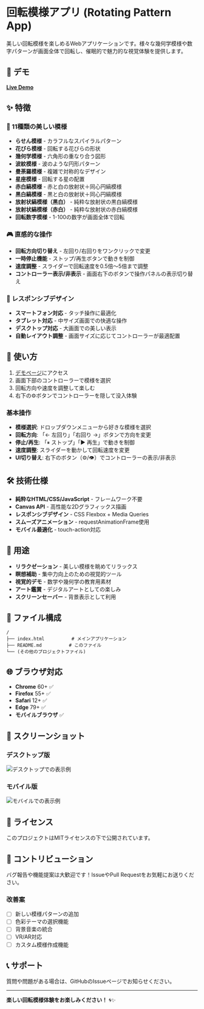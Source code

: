 # 回転模様アプリ (Rotating Pattern App)

美しい回転模様を楽しめるWebアプリケーションです。様々な幾何学模様や数字パターンが画面全体で回転し、催眠的で魅力的な視覚体験を提供します。

## 🌟 デモ

[**Live Demo**](https://hokutomiyazaki-arch.github.io/tOKN/)

## ✨ 特徴

### 🎨 11種類の美しい模様
- **らせん模様** - カラフルなスパイラルパターン
- **花びら模様** - 回転する花びらの形状
- **幾何学模様** - 六角形の重なり合う図形
- **波紋模様** - 波のような円形パターン
- **曼荼羅模様** - 複雑で対称的なデザイン
- **星座模様** - 回転する星の配置
- **赤白縞模様** - 赤と白の放射状＋同心円縞模様
- **黒白縞模様** - 黒と白の放射状＋同心円縞模様
- **放射状縞模様（黒白）** - 純粋な放射状の黒白縞模様
- **放射状縞模様（赤白）** - 純粋な放射状の赤白縞模様
- **回転数字模様** - 1-100の数字が画面全体で回転

### 🎮 直感的な操作
- **回転方向切り替え** - 左回り/右回りをワンクリックで変更
- **一時停止機能** - ストップ/再生ボタンで動きを制御
- **速度調整** - スライダーで回転速度を0.5倍〜5倍まで調整
- **コントローラー表示/非表示** - 画面右下のボタンで操作パネルの表示切り替え

### 📱 レスポンシブデザイン
- **スマートフォン対応** - タッチ操作に最適化
- **タブレット対応** - 中サイズ画面での快適な操作
- **デスクトップ対応** - 大画面での美しい表示
- **自動レイアウト調整** - 画面サイズに応じてコントローラーが最適配置

## 🚀 使い方

1. [デモページ](https://hokutomiyazaki-arch.github.io/tOKN/)にアクセス
2. 画面下部のコントローラーで模様を選択
3. 回転方向や速度を調整して楽しむ
4. 右下の⚙️ボタンでコントローラーを隠して没入体験

### 基本操作
- **模様選択**: ドロップダウンメニューから好きな模様を選択
- **回転方向**: 「← 左回り」「右回り →」ボタンで方向を変更
- **停止/再生**: 「⏸ ストップ」「▶ 再生」で動きを制御
- **速度調整**: スライダーを動かして回転速度を変更
- **UI切り替え**: 右下のボタン（⚙️/👁️）でコントローラーの表示/非表示

## 🛠️ 技術仕様

- **純粋なHTML/CSS/JavaScript** - フレームワーク不要
- **Canvas API** - 高性能な2Dグラフィックス描画
- **レスポンシブデザイン** - CSS Flexbox + Media Queries
- **スムーズアニメーション** - requestAnimationFrame使用
- **モバイル最適化** - touch-action対応

## 🎯 用途

- **リラクゼーション** - 美しい模様を眺めてリラックス
- **瞑想補助** - 集中力向上のための視覚的ツール
- **視覚的デモ** - 数学や幾何学の教育用素材
- **アート鑑賞** - デジタルアートとしての楽しみ
- **スクリーンセーバー** - 背景表示として利用

## 📂 ファイル構成

```
/
├── index.html          # メインアプリケーション
├── README.md          # このファイル
└── (その他のプロジェクトファイル)
```

## 🌐 ブラウザ対応

- **Chrome** 60+ ✅
- **Firefox** 55+ ✅
- **Safari** 12+ ✅
- **Edge** 79+ ✅
- **モバイルブラウザ** ✅

## 🎨 スクリーンショット

### デスクトップ版
![デスクトップでの表示例](https://via.placeholder.com/800x500/1a1a2e/ffffff?text=Desktop+View)

### モバイル版
![モバイルでの表示例](https://via.placeholder.com/400x700/1a1a2e/ffffff?text=Mobile+View)

## 📄 ライセンス

このプロジェクトはMITライセンスの下で公開されています。

## 🤝 コントリビューション

バグ報告や機能提案は大歓迎です！IssueやPull Requestをお気軽にお送りください。

### 改善案
- [ ] 新しい模様パターンの追加
- [ ] 色彩テーマの選択機能
- [ ] 背景音楽の統合
- [ ] VR/AR対応
- [ ] カスタム模様作成機能

## 📞 サポート

質問や問題がある場合は、GitHubのIssueページでお知らせください。

---

**楽しい回転模様体験をお楽しみください！** 🌀✨
